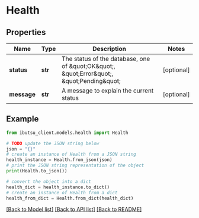 # Health


## Properties

Name | Type | Description | Notes
------------ | ------------- | ------------- | -------------
**status** | **str** | The status of the database, one of \&quot;OK\&quot;, \&quot;Error\&quot;, \&quot;Pending\&quot; | [optional] 
**message** | **str** | A message to explain the current status | [optional] 

## Example

```python
from ibutsu_client.models.health import Health

# TODO update the JSON string below
json = "{}"
# create an instance of Health from a JSON string
health_instance = Health.from_json(json)
# print the JSON string representation of the object
print(Health.to_json())

# convert the object into a dict
health_dict = health_instance.to_dict()
# create an instance of Health from a dict
health_from_dict = Health.from_dict(health_dict)
```
[[Back to Model list]](../README.md#documentation-for-models) [[Back to API list]](../README.md#documentation-for-api-endpoints) [[Back to README]](../README.md)


